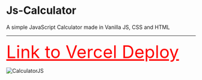 
# Js-Calculator

<p>A simple JavaScript Calculator made in Vanilla JS, CSS and HTML</p>

<hr/>
<a style="color:red;font-size:46px;" href='https://js-calculator-ecru.vercel.app/' target='_blank'>Link to Vercel Deploy</a>


![CalculatorJS](https://user-images.githubusercontent.com/61483823/126248322-a63cd8a4-9a04-46f0-941c-3e7ef6da9438.PNG)
